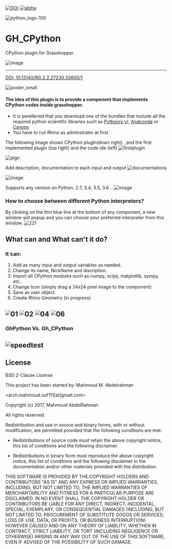 
[![DOI](https://zenodo.org/badge/95458635.svg)](https://zenodo.org/badge/latestdoi/95458635)
[![alpha](https://img.shields.io/badge/GH__CPython-Download%20Alpha-yellow.svg)](https://github.com/MahmoudAbdelRahman/GH_CPython/blob/master/GH_CPython.zip)

![python_logo-100](https://user-images.githubusercontent.com/6969514/28852793-2ad6ac70-772c-11e7-92d1-cd9087e3b661.png)

# GH_CPython
CPython plugin for Grasshopper. 

![image](https://user-images.githubusercontent.com/6969514/29739952-a2c2a0fe-8a4b-11e7-8c0e-63b86e836e23.png)

-----------

[DOI: 10.13140/RG.2.2.27230.33600/1](https://www.researchgate.net/publication/319312347_Enhancing_computational_design_with_Python_high_performance_scientific_libraries_Integration_of_Grasshopper_and_CPython_language)

![poster_small](https://user-images.githubusercontent.com/6969514/30294434-584bf698-973d-11e7-9465-5f6bcb2f1f53.jpg)

#### The Idea of this plugin is to provide a component that implements CPython codes inside grasshopper.
- It is pereferred that you download one of the bundles that include all the required python scientific libraries such as [Python(x,y)](https://python-xy.github.io/), [Andconda](https://www.continuum.io/downloads) or [Canopy](https://www.enthought.com/products/canopy/)
- You have to run Rhino as adminstrator at first. 

The following image shows CPython plugin(down right) , and the first implemented plugin (top right) and the code ide (left)
![firstplugin](https://user-images.githubusercontent.com/6969514/28816126-f27d5a8c-76a3-11e7-8dd0-3d368657b862.JPG)

![plgn](https://user-images.githubusercontent.com/6969514/28817868-cb7993a0-76a9-11e7-9e06-fc059594cbbc.png)

Add description, documentation to each input and output 
![documentations](https://user-images.githubusercontent.com/6969514/29185199-d42dca46-7e08-11e7-89be-1e78e05fe14d.jpg)

![image](https://user-images.githubusercontent.com/6969514/29340173-fee91a6a-821d-11e7-8cfe-3cd43c3c2310.png)

Supports any version on Python. 2.7, 3.4, 3.5, 3.6 ..
![image](https://user-images.githubusercontent.com/6969514/29262322-494ad3dc-80d4-11e7-895f-2b8110e892e0.png)
### How to choose between different Python interpreters? 
By clicking on the thin blue line at the bottom of any component, a new window will popup and you can choose your preferred interpreter from this window.
![221](https://user-images.githubusercontent.com/6969514/29310266-55758290-81ad-11e7-80cd-5b3dcde4d66a.jpg)
## What can and What can't it do?
### It can: 
1. Add as many input and output variables as needed. 
2. Change its name, NickName and discription.
3. Import all CPython modules such as numpy, scipy, matplotlib, sympy, etc..
4. Change Icon (simply drag a 24x24 pixel image to the component).
5. Save as user object. 
6. Create Rhino Geometry (in progress)

![01](https://user-images.githubusercontent.com/6969514/28823476-0cccdf92-76be-11e7-8001-7ed91f00f10e.JPG)
![02](https://user-images.githubusercontent.com/6969514/28823500-2ae2afc0-76be-11e7-80be-4a00164e721f.JPG)
![04](https://user-images.githubusercontent.com/6969514/28823504-349dce28-76be-11e7-810b-7ae71bf52cde.JPG)
![06](https://user-images.githubusercontent.com/6969514/30004276-7e8fd47c-90cc-11e7-9251-5eafbcc74b5c.png)
-------------------
### GhPython Vs. Gh_CPython
![speedtest](https://user-images.githubusercontent.com/6969514/28900506-f88cb34c-77f1-11e7-825d-d34d3c4d14b9.JPG)
------------------
## License
BSD 2-Clause License

This project has been started by: Mahmoud M. Abdelrahman 

<arch.mahmoud.ouf111[at]gmail.com>

Copyright (c) 2017, Mahmoud AbdelRahman

All rights reserved.

Redistribution and use in source and binary forms, with or without
modification, are permitted provided that the following conditions are met:

* Redistributions of source code must retain the above copyright notice, this
  list of conditions and the following disclaimer.

* Redistributions in binary form must reproduce the above copyright notice,
  this list of conditions and the following disclaimer in the documentation
  and/or other materials provided with the distribution.

THIS SOFTWARE IS PROVIDED BY THE COPYRIGHT HOLDERS AND CONTRIBUTORS "AS IS"
AND ANY EXPRESS OR IMPLIED WARRANTIES, INCLUDING, BUT NOT LIMITED TO, THE
IMPLIED WARRANTIES OF MERCHANTABILITY AND FITNESS FOR A PARTICULAR PURPOSE ARE
DISCLAIMED. IN NO EVENT SHALL THE COPYRIGHT HOLDER OR CONTRIBUTORS BE LIABLE
FOR ANY DIRECT, INDIRECT, INCIDENTAL, SPECIAL, EXEMPLARY, OR CONSEQUENTIAL
DAMAGES (INCLUDING, BUT NOT LIMITED TO, PROCUREMENT OF SUBSTITUTE GOODS OR
SERVICES; LOSS OF USE, DATA, OR PROFITS; OR BUSINESS INTERRUPTION) HOWEVER
CAUSED AND ON ANY THEORY OF LIABILITY, WHETHER IN CONTRACT, STRICT LIABILITY,
OR TORT (INCLUDING NEGLIGENCE OR OTHERWISE) ARISING IN ANY WAY OUT OF THE USE
OF THIS SOFTWARE, EVEN IF ADVISED OF THE POSSIBILITY OF SUCH DAMAGE.
